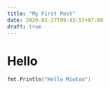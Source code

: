 ```yaml
---
title: "My First Post"
date: 2020-03-27T09:43:57+07:00
draft: true
---
```


# Hello

```go
fmt.Println("Hello Miwtoo")
```
